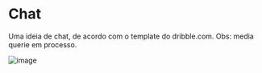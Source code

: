 # Chat

Uma ideia de chat, de acordo com o template do dribble.com. Obs: media querie em processo.



![image](https://github.com/joaovitorcds/Chat/assets/122181306/75c89d9a-cb6a-450a-b0a4-3957ae91b056)
